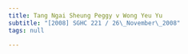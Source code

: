 ```yaml
---
title: Tang Ngai Sheung Peggy v Wong Yeu Yu
subtitle: "[2008] SGHC 221 / 26\_November\_2008"
tags: null

---
```


